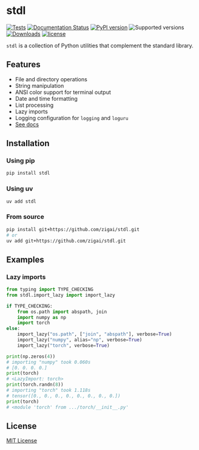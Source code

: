 # stdl

[![Tests](https://github.com/zigai/stdl/actions/workflows/tests.yml/badge.svg)](https://github.com/zigai/stdl/actions/workflows/tests.yml)
[![Documentation Status](https://readthedocs.org/projects/stdl/badge/?version=latest)](https://stdl.readthedocs.io/en/latest/?badge=latest)
[![PyPI version](https://badge.fury.io/py/stdl.svg)](https://badge.fury.io/py/stdl)
![Supported versions](https://img.shields.io/badge/python-3.10+-blue.svg)
[![Downloads](https://static.pepy.tech/badge/stdl)](https://pepy.tech/project/stdl)
[![license](https://img.shields.io/github/license/zigai/stdl.svg)](https://github.com/zigai/stdl/blob/master/LICENSE)

`stdl` is a collection of Python utilities that complement the standard library.

## Features

- File and directory operations
- String manipulation
- ANSI color support for terminal output
- Date and time formatting
- List processing
- Lazy imports
- Logging configuration for `logging` and `loguru`
- [See docs](https://stdl.readthedocs.io/en/latest/?badge=latest)

## Installation

### Using pip

```sh
pip install stdl
```

### Using uv

```sh
uv add stdl
```

### From source

```sh
pip install git+https://github.com/zigai/stdl.git
# or
uv add git+https://github.com/zigai/stdl.git
```

## Examples

### Lazy imports

```python
from typing import TYPE_CHECKING
from stdl.import_lazy import import_lazy

if TYPE_CHECKING:
    from os.path import abspath, join
    import numpy as np
    import torch
else:
    import_lazy("os.path", ["join", "abspath"], verbose=True)
    import_lazy("numpy", alias="np", verbose=True)
    import_lazy("torch", verbose=True)

print(np.zeros(4))
# importing "numpy" took 0.060s
# [0. 0. 0. 0.]
print(torch)
# <LazyImport: torch>
print(torch.randn(8))
# importing "torch" took 1.118s
# tensor([0., 0., 0., 0., 0., 0., 0., 0.])
print(torch)
# <module 'torch' from .../torch/__init__.py'
```

## License

[MIT License](https://github.com/zigai/stdl/blob/master/LICENSE)
